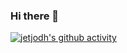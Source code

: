 ### Hi there 👋
[![jetjodh's github activity](https://github-readme-activity-graph.vercel.app/graph?username=jetjodh)](https://github.com/ashutosh00710/github-readme-activity-graph)
<!--
**jetjodh/jetjodh** is a ✨ _special_ ✨ repository because its `README.md` (this file) appears on your GitHub profile.

Here are some ideas to get you started:

- 🔭 I’m currently working on ...
- 🌱 I’m currently learning ...
- 👯 I’m looking to collaborate on ...
- 🤔 I’m looking for help with ...
- 💬 Ask me about ...
- 📫 How to reach me: ...
- 😄 Pronouns: ...
- ⚡ Fun fact: ...
-->
